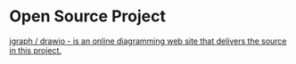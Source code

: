 # Open Source Project

[jgraph / drawio - is an online diagramming web site that delivers the source in this project.](https://github.com/jgraph/drawio)